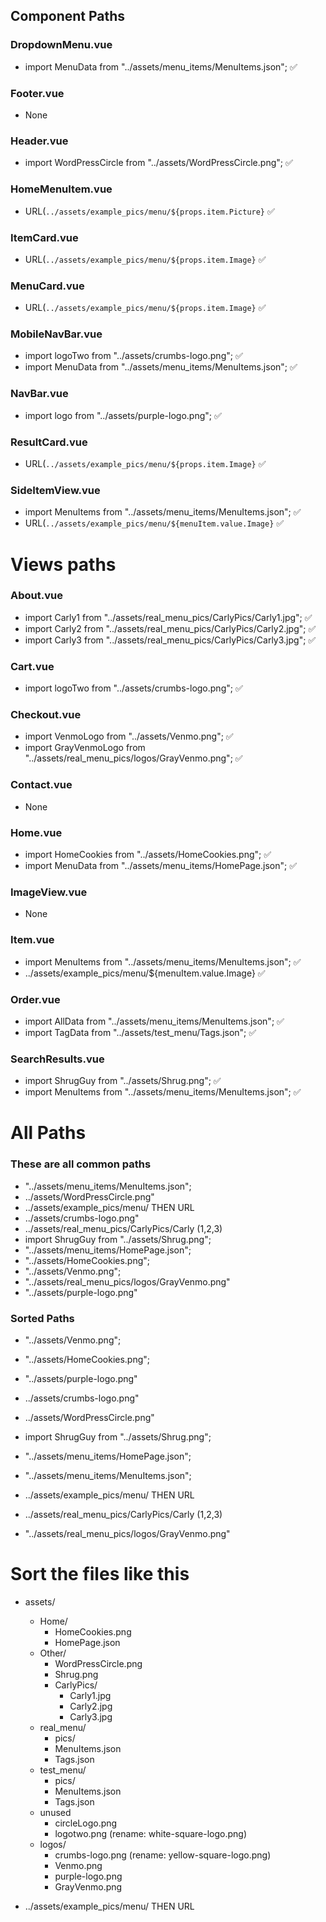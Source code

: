 ## Component Paths

### DropdownMenu.vue
- import MenuData from "../assets/menu_items/MenuItems.json"; ✅

### Footer.vue
- None 

### Header.vue
- import WordPressCircle from "../assets/WordPressCircle.png"; ✅

### HomeMenuItem.vue
- URL(`../assets/example_pics/menu/${props.item.Picture}` ✅

### ItemCard.vue
- URL(`../assets/example_pics/menu/${props.item.Image}` ✅

### MenuCard.vue
- URL(`../assets/example_pics/menu/${props.item.Image}` ✅

### MobileNavBar.vue
- import logoTwo from "../assets/crumbs-logo.png"; ✅
- import MenuData from "../assets/menu_items/MenuItems.json"; ✅

### NavBar.vue
- import logo from "../assets/purple-logo.png"; ✅


### ResultCard.vue
- URL(`../assets/example_pics/menu/${props.item.Image}` ✅


### SideItemView.vue
- import MenuItems from "../assets/menu_items/MenuItems.json"; ✅
- URL(`../assets/example_pics/menu/${menuItem.value.Image}` ✅


# Views paths 

### About.vue
- import Carly1 from "../assets/real_menu_pics/CarlyPics/Carly1.jpg"; ✅
- import Carly2 from "../assets/real_menu_pics/CarlyPics/Carly2.jpg"; ✅
- import Carly3 from "../assets/real_menu_pics/CarlyPics/Carly3.jpg"; ✅

### Cart.vue
- import logoTwo from "../assets/crumbs-logo.png"; ✅

### Checkout.vue
- import VenmoLogo from "../assets/Venmo.png"; ✅
- import GrayVenmoLogo from "../assets/real_menu_pics/logos/GrayVenmo.png"; ✅

### Contact.vue
- None

### Home.vue
- import HomeCookies from "../assets/HomeCookies.png"; ✅
- import MenuData from "../assets/menu_items/HomePage.json"; ✅

### ImageView.vue
- None

### Item.vue
- import MenuItems from "../assets/menu_items/MenuItems.json"; ✅
- ../assets/example_pics/menu/${menuItem.value.Image} ✅

### Order.vue
- import AllData from "../assets/menu_items/MenuItems.json"; ✅
- import TagData from "../assets/test_menu/Tags.json"; ✅

### SearchResults.vue
- import ShrugGuy from "../assets/Shrug.png"; ✅
- import MenuItems from "../assets/menu_items/MenuItems.json"; ✅

# All Paths 

### These are all common paths 
- "../assets/menu_items/MenuItems.json";
- ../assets/WordPressCircle.png"
- ../assets/example_pics/menu/ THEN URL
- ../assets/crumbs-logo.png"
- ../assets/real_menu_pics/CarlyPics/Carly (1,2,3)
- import ShrugGuy from "../assets/Shrug.png";
- "../assets/menu_items/HomePage.json";
- "../assets/HomeCookies.png";
- "../assets/Venmo.png";
- "../assets/real_menu_pics/logos/GrayVenmo.png"
- "../assets/purple-logo.png"

### Sorted Paths
- "../assets/Venmo.png";
- "../assets/HomeCookies.png";
- "../assets/purple-logo.png"
- ../assets/crumbs-logo.png"
- ../assets/WordPressCircle.png"
- import ShrugGuy from "../assets/Shrug.png";

- "../assets/menu_items/HomePage.json";
- "../assets/menu_items/MenuItems.json";

- ../assets/example_pics/menu/ THEN URL

- ../assets/real_menu_pics/CarlyPics/Carly (1,2,3)
- "../assets/real_menu_pics/logos/GrayVenmo.png"


# Sort the files like this 

- assets/
    - Home/ 
        - HomeCookies.png
        - HomePage.json
    - Other/
        - WordPressCircle.png
        - Shrug.png
        - CarlyPics/
            - Carly1.jpg
            - Carly2.jpg
            - Carly3.jpg
    - real_menu/
        - pics/
        - MenuItems.json
        - Tags.json
    - test_menu/
        - pics/
        - MenuItems.json
        - Tags.json
    - unused 
        - circleLogo.png
        - logotwo.png (rename: white-square-logo.png)
    - logos/
        - crumbs-logo.png (rename: yellow-square-logo.png)
        - Venmo.png
        - purple-logo.png
        - GrayVenmo.png

        




- ../assets/example_pics/menu/ THEN URL


